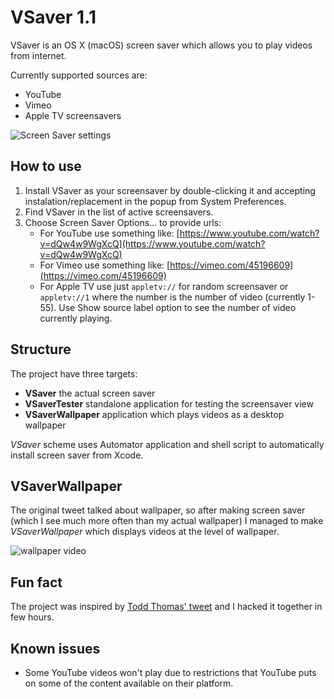 # VSaver 1.1

VSaver is an OS X (macOS) screen saver which allows you to play videos from internet.

Currently supported sources are:

* YouTube
* Vimeo
* Apple TV screensavers

![Screen Saver settings](https://cloud.githubusercontent.com/assets/2470861/17103626/8fa827c8-527f-11e6-9fc9-09c45e144c83.png)

## How to use

1. Install VSaver as your screensaver by double-clicking it and accepting instalation/replacement in the popup from System Preferences.
2. Find VSaver in the list of active screensavers.
3. Choose Screen Saver Options... to provide urls:
	* For YouTube use something like: [https://www.youtube.com/watch?v=dQw4w9WgXcQ](https://www.youtube.com/watch?v=dQw4w9WgXcQ)
	* For Vimeo use something like: [https://vimeo.com/45196609](https://vimeo.com/45196609)
	* For Apple TV use just `appletv://` for random screensaver or `appletv://1` where the number is the number of video (currently 1-55). Use Show source label option to see the number of video currently playing.


## Structure

The project have three targets: 

* **VSaver** the actual screen saver
* **VSaverTester** standalone application for testing the screensaver view
* **VSaverWallpaper** application which plays videos as a desktop wallpaper

*VSaver* scheme uses Automator application and shell script to automatically install screen saver from Xcode.

## VSaverWallpaper

The original tweet talked about wallpaper, so after making screen saver (which I see much more often than my actual wallpaper) I managed to make *VSaverWallpaper* which displays videos at the level of wallpaper.

![wallpaper video](https://cloud.githubusercontent.com/assets/2470861/17130381/84304abc-5318-11e6-873d-583e25c9c139.gif)

## Fun fact

The project was inspired by [Todd Thomas' tweet](https://twitter.com/toddthomas/status/756352957738725376) and I hacked it together in few hours.

## Known issues

* Some YouTube videos won't play due to restrictions that YouTube puts on some of the content available on their platform.
